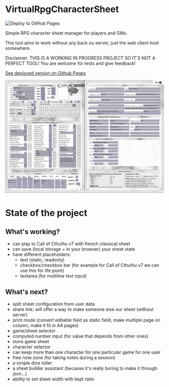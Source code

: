 # VirtualRpgCharacterSheet

![Deploy to GitHub Pages](https://github.com/kuroidoruido/virtual-rpg-character-sheet/workflows/Deploy%20to%20GitHub%20Pages/badge.svg)

Simple RPG character sheet manager for players and GMs.

This tool aims to work without any back ou server, just the web client host somewhere.

Disclaimer: THIS IS A WORKING IN PROGRESS PROJECT SO IT'S NOT A PERFECT TOOL! You are welcome for tests and give feedback!

[See deployed version on Github Pages](https://kuroidoruido.github.io/virtual-rpg-character-sheet/)

![Simple preview of Call of Cthulhu v7 fr classical sheet](screenshot.png)

# State of the project

## What's working?

- can play to Call of Cthulhu v7 with french classical sheet
- can save (local storage = in your browser) your sheet state
- have different placeholders: 
    - text (static, readonly)
    - checkbox/checkbox bar (for example for Call of Cthulhu v7 we can use this for life point)
    - textarea (for multiline text input)

## What's next?

- split sheet configuration from user data
- share link: will offer a way to make someone else our sheet (without server)
- print mode (convert editable field as static field, make multiple page on column, make it fit in A4 pages)
- game/sheet selector
- computed number input (for value that depends from other ones)
- more game sheet
- character selector
- can keep more than one character for one particular game for one user
- free note zone (for taking notes during a session)
- a simple dice roller
- a sheet builder assistant (because it's really boring to make it through json...)
- ability to set sheet width with kept ratio

